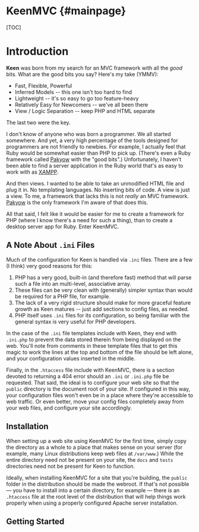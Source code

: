 # KeenMVC           {#mainpage}

[TOC]

# Introduction

**Keen** was born from my search for an MVC framework with all the *good* bits.  What are the good bits you say?  Here's my take (YMMV):

* Fast, Flexible, Powerful
* Inferred Models -- this one isn't too hard to find
* Lightweight -- it's so easy to go too feature-heavy
* Relatively Easy for Newcomers -- we've all been there
* View / Logic Separation  -- keep PHP and HTML separate

The last two were the key.

I don't know of anyone who was born a programmer. We all started somewhere. And yet, a very high percentage of the tools designed for programmers are not friendly to newbies. For example, I actually feel that Ruby would be somewhat easier than PHP to pick up. (There's even a Ruby framework called [Pakyow](https://www.pakyow.org/) with the "good bits".) Unfortunately, I haven't been able to find a server application in the Ruby world that's as easy to work with as [XAMPP](https://www.apachefriends.org/index.html).


And then views. I wanted to be able to take an unmodified HTML file and plug it in. No templating languages. No inserting bits of code. A view is just a view. To me, a framework that lacks this is not *really* an MVC framework. [Pakyow](https://www.pakyow.org/) is the only framework I'm aware of that does this.

All that said, I felt like it would be easier for me to create a framework for PHP (where I know there's a need for such a thing),  than to create a desktop server app for Ruby. Enter KeenMVC.

## A Note About `.ini` Files

Much of the configuration for Keen is handled via `.ini` files. There are a few (I think) very good reasons for this:

1. PHP has a very good, built-in (and therefore fast) method that will parse such a file into an multi-level, associative array.
2. These files can be very clean with (generally) simpler syntax than would be required for a PHP file, for example.
3. The lack of a very rigid structure should make for more graceful feature growth as Keen matures -- just add sections to config files, as needed.
4. PHP itself uses `.ini` files for its configuration, so being familiar with the general syntax is very useful for PHP developers.

In the case of the `.ini` file templates include with Keen, they end with `.ini.php` to prevent the data stored therein from being displayed on the web. You'll note from comments in these template files that to get this magic to work the lines at the top and bottom of the file should be left alone, and your configuration values inserted in the middle.

Finally, in the `.htaccess` file include with KeenMVC, there is a section devoted to returning a 404 error should an `.ini` or `.ini.php` file be requested. That said, the ideal is to configure your web site so that the `public` directory is the document root of your site. If configured in this way, your configuration files won't even be in a place where they're accessible to web traffic. Or even better, move your config files completely away from your web files, and configure your site accordingly.

## Installation

When setting up a web site using KeenMVC for the first time, simply copy the directory as a whole to a place that makes sense on your server (for example, many Linux distributions keep web files at `/var/www`.) While the entire directory need not be present on your site, the `docs` and `tests` directories need not be present for Keen to function.

Ideally, when installing KeenMVC for a site that you're building, the `public` folder in the distribution should be made the webroot. If that's not possible &mdash; you have to install into a certain directory, for example &mdash; there is an `.htaccess` file at the root level of the distribution that will help things work properly when using a properly configured Apache server installation.

## Getting Started


